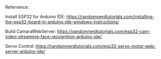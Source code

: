 Referrence:

Install ESP32 for Arduino IDE: https://randomnerdtutorials.com/installing-the-esp32-board-in-arduino-ide-windows-instructions/

Build CamaraWebServer: https://randomnerdtutorials.com/esp32-cam-video-streaming-face-recognition-arduino-ide/

Servo Control: https://randomnerdtutorials.com/esp32-servo-motor-web-server-arduino-ide/